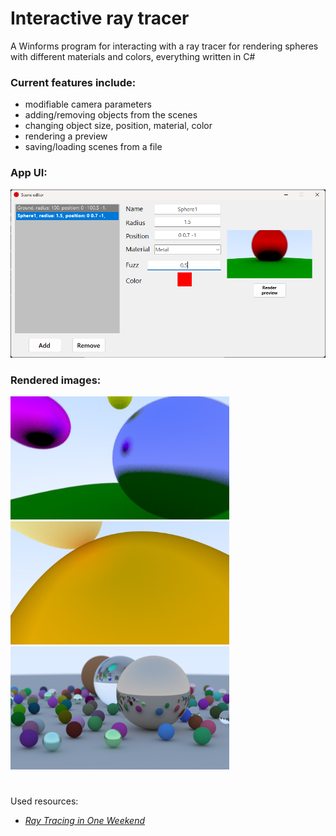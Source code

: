 # **Interactive ray tracer**
A Winforms program for interacting with a ray tracer for rendering spheres with different materials and colors, everything written in C#
### Current features include:
* modifiable camera parameters
* adding/removing objects from the scenes
* changing object size, position, material, color
* rendering a preview 
* saving/loading scenes from a file
### App UI:
![Scene editor with a preview](./ReadmeImages/SceneEditor.png)
### Rendered images:
<img src="./RenderedImages/output(1).jpeg" width=350>
<img src="./RenderedImages/output(2).jpeg" width=350>
<img src="./RenderedImages/output(4).png" width=350>

#
Used resources:
* [_Ray Tracing in One Weekend_](https://raytracing.github.io/books/RayTracingInOneWeekend.html)
